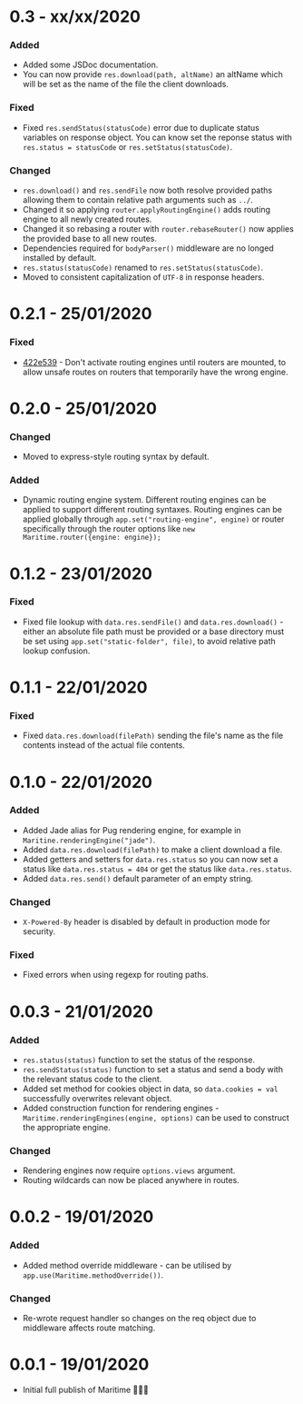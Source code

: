 # 0.3 - xx/xx/2020

### Added

- Added some JSDoc documentation.
- You can now provide `res.download(path, altName)` an altName which will be set as the name of the file the client downloads.

### Fixed

- Fixed `res.sendStatus(statusCode)` error due to duplicate status variables on response object. You can know set the reponse status with `res.status = statusCode` or `res.setStatus(statusCode)`.

### Changed

- `res.download()` and `res.sendFile` now both resolve provided paths allowing them to contain relative path arguments such as `../`.
- Changed it so applying `router.applyRoutingEngine()` adds routing engine to all newly created routes.
- Changed it so rebasing a router with `router.rebaseRouter()` now applies the provided base to all new routes.
- Dependencies required for `bodyParser()` middleware are no longed installed by default.
- `res.status(statusCode)` renamed to `res.setStatus(statusCode)`.
- Moved to consistent capitalization of `UTF-8` in response headers.

# 0.2.1 - 25/01/2020

### Fixed

- [422e539](https://github.com/T0MGithub/maritime/commit/5c060840a595c06775b1c07252fdb56571ea8dc8) - Don't activate routing engines until routers are mounted, to allow unsafe routes on routers that temporarily have the wrong engine.

# 0.2.0 - 25/01/2020

### Changed

- Moved to express-style routing syntax by default.

### Added

- Dynamic routing engine system. Different routing engines can be applied to support different routing syntaxes. Routing engines can be applied globally through `app.set("routing-engine", engine)` or router specifically through the router options like `new Maritime.router({engine: engine});`

# 0.1.2 - 23/01/2020

### Fixed

- Fixed file lookup with `data.res.sendFile()` and `data.res.download()` - either an absolute file path must be provided or a base directory must be set using `app.set("static-folder", file)`, to avoid relative path lookup confusion.

# 0.1.1 - 22/01/2020

### Fixed

- Fixed `data.res.download(filePath)` sending the file's name as the file contents instead of the actual file contents.

# 0.1.0 - 22/01/2020

### Added

- Added Jade alias for Pug rendering engine, for example in `Maritine.renderingEngine("jade")`.
- Added `data.res.download(filePath)` to make a client download a file.
- Added getters and setters for `data.res.status` so you can now set a status like `data.res.status = 404` or get the status like `data.res.status`.
- Added `data.res.send()` default parameter of an empty string.

### Changed

- `X-Powered-By` header is disabled by default in production mode for security.

### Fixed

- Fixed errors when using regexp for routing paths.

# 0.0.3 - 21/01/2020

### Added

- `res.status(status)` function to set the status of the response.
- `res.sendStatus(status)` function to set a status and send a body with the relevant status code to the client.
- Added set method for cookies object in data, so `data.cookies = val` successfully overwrites relevant object.
- Added construction function for rendering engines - `Maritime.renderingEngines(engine, options)` can be used to construct the appropriate engine.

### Changed

- Rendering engines now require `options.views` argument.
- Routing wildcards can now be placed anywhere in routes.

# 0.0.2 - 19/01/2020

### Added

- Added method override middleware - can be utilised by `app.use(Maritime.methodOverride())`.

### Changed

- Re-wrote request handler so changes on the req object due to middleware affects route matching.

# 0.0.1 - 19/01/2020

- Initial full publish of Maritime 🎉🎉🎉
